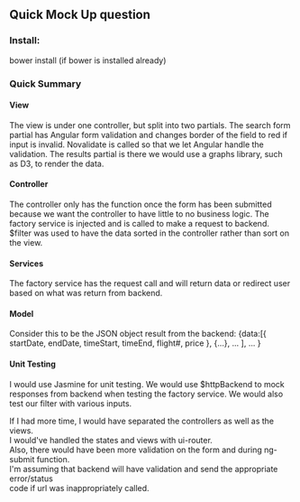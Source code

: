 <h2>Quick Mock Up question</h2>

<h3>Install:</h3>  
    bower install (if bower is installed already)  

<h3>Quick Summary</h3>
<h4>View</h4>
The view is under one controller, but split into two partials. The search form partial has Angular
form validation and changes border of the field to red if input is invalid. Novalidate is called
so that we let Angular handle the validation. The results partial is there we would use a graphs
library, such as D3, to render the data.

<h4>Controller</h4>
The controller only has the function once the form has been submitted because we want the controller
to have little to no business logic. The factory service is injected and is called to make a request
to backend. $filter was used to have the data sorted in the controller rather than sort on the view.

<h4>Services</h4>
The factory service has the request call and will return data or redirect user based on what was
return from backend.

<h4>Model</h4>
Consider this to be the JSON object result from the backend:
    {data:[{  
            startDate,  
            endDate,  
            timeStart,  
            timeEnd,  
            flight#,  
            price  
        },  
        {...},  
        ...  
    ],  
    ...  
    }  

<h4>Unit Testing</h4>
I would use Jasmine for unit testing. We would use $httpBackend to mock responses from backend when
testing the factory service. We would also test our filter with various inputs.


If I had more time, I would have separated the controllers as well as the views.  
I would've handled the states and views with ui-router.  
Also, there would have been more validation on the form and during ng-submit function.  
I'm assuming that backend will have validation and send the appropriate error/status  
code if url was inappropriately called.  
